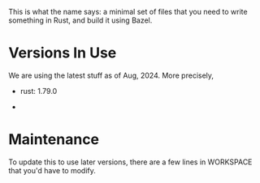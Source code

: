 This is what the name says: a minimal set of files that you need to write
something in Rust, and build it using Bazel.


# Versions In Use

We are using the latest stuff as of Aug, 2024. More precisely,

- rust: 1.79.0

- [rust_rules]: 0.49.3 (This is the Bazel library that adds Rust support to Bazel.)

[rust_rules]: https://github.com/bazelbuild/rules_rust


# Maintenance

To update this to use later versions, there are a few lines in WORKSPACE that
you'd have to modify.
